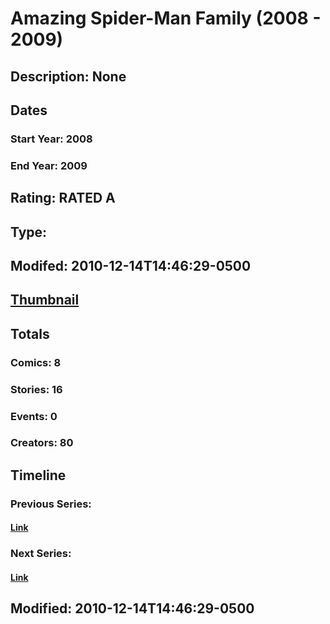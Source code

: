 # Amazing Spider-Man Family (2008 - 2009)
## Description: None
## Dates
### Start Year: 2008
### End Year: 2009
## Rating: RATED A
## Type: 
## Modifed: 2010-12-14T14:46:29-0500
## [Thumbnail](http://i.annihil.us/u/prod/marvel/i/mg/6/50/4c3617c8207ec.jpg)
## Totals
### Comics: 8
### Stories: 16
### Events: 0
### Creators: 80
## Timeline
### Previous Series: 
#### [Link]()
### Next Series: 
#### [Link]()
## Modified: 2010-12-14T14:46:29-0500